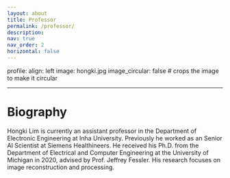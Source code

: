 ```yaml
---
layout: about
title: Professor
permalink: /professor/
description: 
nav: true
nav_order: 2
horizontal: false
---
```


profile:
  align: left
  image: hongki.jpg
  image_circular: false # crops the image to make it circular

---


# Biography
Hongki Lim is currently an assistant professor in the Department of Electronic Engineering at Inha University. Previously he worked as an Senior AI Scientist at Siemens Healthineers. He received his Ph.D. from the Department of Electrical and Computer Engineering at the University of Michigan in 2020, advised by Prof. Jeffrey Fessler. His research focuses on image reconstruction and processing.
